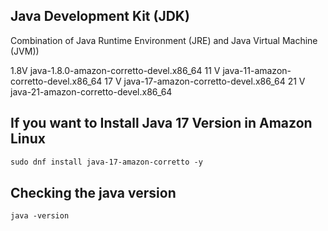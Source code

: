 ## Java Development Kit (JDK)

Combination of Java Runtime Environment (JRE) and Java Virtual Machine (JVM))

1.8V  java-1.8.0-amazon-corretto-devel.x86_64
11 V  java-11-amazon-corretto-devel.x86_64
17 V  java-17-amazon-corretto-devel.x86_64
21 V  java-21-amazon-corretto-devel.x86_64

## If you want to Install Java 17 Version in Amazon Linux
```xml
sudo dnf install java-17-amazon-corretto -y
```

## Checking the java version
``` xml
java -version
```
